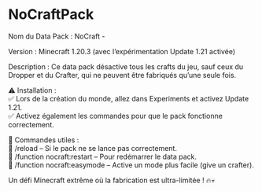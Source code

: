# NoCraftPack
Nom du Data Pack : NoCraft -

Version : Minecraft 1.20.3 (avec l’expérimentation Update 1.21 activée)

Description :
Ce data pack désactive tous les crafts du jeu, sauf ceux du Dropper et du Crafter, qui ne peuvent être fabriqués qu’une seule fois.

⚠️ Installation :
<br>✅ Lors de la création du monde, allez dans Experiments et activez Update 1.21.
<br>✅ Activez également les commandes pour que le pack fonctionne correctement.

🔧 Commandes utiles :
<br>🔹 /reload – Si le pack ne se lance pas correctement.
<br>🔹 /function nocraft:restart – Pour redémarrer le data pack.
<br>🔹 /function nocraft:easymode – Active un mode plus facile (give un crafter).

Un défi Minecraft extrême où la fabrication est ultra-limitée ! 🔥💀

